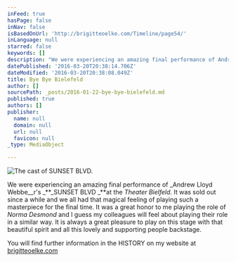 ```yaml
---
inFeed: true
hasPage: false
inNav: false
isBasedOnUrl: 'http://brigitteoelke.com/Timeline/page54/'
inLanguage: null
starred: false
keywords: []
description: "We were experiencing an amazing final performance of Andrew Lloyd Webber's\_SUNSET BLVD\_at the Theater Bielfeld. It was sold out since a while and we all had that magical feeling of playing such a masterpiece for the final time. It was a great honor to me playing the role of Norma Desmond and I guess my colleagues will feel about playing their role in a similar way. It is always a great pleasure to play on this stage with that beautiful spirit and all this lovely and supporting people backstage."
datePublished: '2016-03-20T20:38:14.706Z'
dateModified: '2016-03-20T20:38:08.049Z'
title: Bye Bye Bielefeld
author: []
sourcePath: _posts/2016-01-22-bye-bye-bielefeld.md
published: true
authors: []
publisher:
  name: null
  domain: null
  url: null
  favicon: null
_type: MediaObject

---
```

![The cast of SUNSET BLVD.](https://s3-us-west-2.amazonaws.com/the-grid-img/p/b982e78faa49075beb3ca15eeb6a264ff13a6bc8.jpg)

We were experiencing an amazing final performance of _Andrew Lloyd Webbe__r's _**_SUNSET BLVD _**at the _Theater Bielfeld_. It was sold out since a while and we all had that magical feeling of playing such a masterpiece for the final time. It was a great honor to me playing the role of _Norma Desmond_ and I guess my colleagues will feel about playing their role in a similar way. It is always a great pleasure to play on this stage with that beautiful spirit and all this lovely and supporting people backstage.

You will find further information in the HISTORY on my website at [brigitteoelke.com][0]

[0]: http://www.brigitteoelke.com/